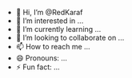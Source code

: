 - 👋 Hi, I’m @RedKaraf
- 👀 I’m interested in ...
- 🌱 I’m currently learning ...
- 💞️ I’m looking to collaborate on ...
- 📫 How to reach me ...
- 😄 Pronouns: ...
- ⚡ Fun fact: ...

<!---
RedKaraf/RedKaraf is a ✨ special ✨ repository because its `README.md` (this file) appears on your GitHub profile.
You can click the Preview link to take a look at your changes.
--->
